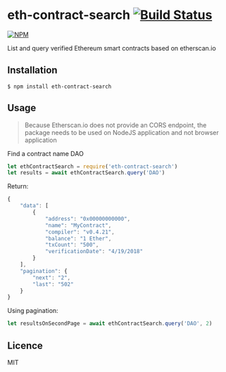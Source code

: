 
# eth-contract-search [![Build Status](https://travis-ci.org/samuelmanzanera/eth-contract-search.svg?branch=master)](https://travis-ci.org/samuelmanzanera/eth-contract-search)

[![NPM](https://nodei.co/npm/eth-contract-search.png)](https://npmjs.org/package/eth-contract-search)

List and query verified Ethereum smart contracts based on etherscan.io

## Installation
```shell
$ npm install eth-contract-search
```

## Usage

> Because Etherscan.io does not provide an CORS endpoint, the package needs to be used on NodeJS application and not browser application

Find a contract name DAO
```js
let ethContractSearch = require('eth-contract-search')
let results = await ethContractSearch.query('DAO')
```
Return:
```js
{
	"data": [
		{
			"address": "0x00000000000",
			"name": "MyContract",
			"compiler": "v0.4.21",
			"balance": "1 Ether",
			"txCount": "500",
			"verificationDate": "4/19/2018"	
		}
	],
	"pagination": {
		"next": "2",
		"last": "502"
	}
}
```

Using pagination:
```js
let resultsOnSecondPage = await ethContractSearch.query('DAO', 2)
```

## Licence

MIT
